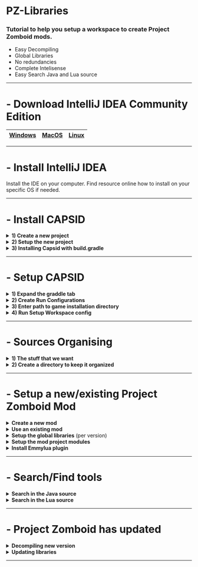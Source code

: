 # PZ-Libraries

### Tutorial to help you setup a workspace to create Project Zomboid mods.  
- Easy Decompiling  
- Global Libraries  
- No redundancies  
- Complete Intelisense
- Easy Search Java and Lua source

---

# - Download IntelliJ IDEA Community Edition
|[Windows](https://www.jetbrains.com/idea/download/#section=windows)|[MacOS](https://www.jetbrains.com/idea/download/#section=mac)|[Linux](https://www.jetbrains.com/idea/download/#section=linux)|
|---|---|---|

---

# - Install IntelliJ IDEA
Install the IDE on your computer. Find resource online how to install on your specific OS if needed.

---

# - Install CAPSID
<details>
<summary><b>1) Create a new project</b></summary>
Select <b>File > New > Project...</b><br>
<img src="https://github.com/Konijima/PZ-Libraries/blob/Tutorial-v2/Images/SetupCapsid_createNewProject.png?raw=true" /><br>
</details>

<details>
<summary><b>2) Setup the new project</b></summary>
We will install Capsid in this new project to get the jar libraries and decompiled source.<br>
So first, select <b>Groovy</b> & <b>Gradle</b>.
Then make sure to use Java 17, it should be default when installing IntelliJ.<br>
<img src="https://github.com/Konijima/PZ-Libraries/blob/Tutorial-v2/Images/SetupCapsid_createNewProject_groovygradle.png?raw=true" /><br>
</details>

<details>
<summary><b>3) Installing Capsid with build.gradle</b></summary>
Once the project is set, it should automatically open <b>build.gradle</b>.<br>
Add this line to the plugins table <pre>id 'io.pzstorm.capsid' version '0.4.2'</pre><br>
<img src="https://github.com/Konijima/PZ-Libraries/blob/Tutorial-v2/Images/SetupCapsid_createNewProject_addCapsid.png?raw=true" /><br>
Then click on the Load Gradle Icon or press <b>Ctrl + Shift + O</b> to apply the changes.
</details>

---

# - Setup CAPSID

<details>
<summary><b>1) Expand the graddle tab</b></summary>
Click on the graddle tab on the right side of the window.<br>
<img src="https://github.com/Konijima/PZ-Libraries/blob/Tutorial-v2/Images/SetupCapsid_createNewProject_expandgradletab.png?raw=true" /><br>
</details>

<details>
<summary><b>2) Create Run Configurations</b></summary>
Expand the <b>Tasks > build setup</b> in the tree view.<br>
Double click <b>createRunConfigurations</b> task to execute it.<br>
<img src="https://github.com/Konijima/PZ-Libraries/blob/Tutorial-v2/Images/SetupCapsid_createNewProject_createRunConfiguration.png?raw=true" /><br>
</details>

<details>
<summary><b>3) Enter path to game installation directory</b></summary>
During the create run configuration you will be prompt to enter the game installation directory.<br>Find and paste the full path to where the game is installed on your machine.<br>This should be the same directory that contains the executable to run the game.<br>
<img src="https://github.com/Konijima/PZ-Libraries/blob/Tutorial-v2/Images/SetupCapsid_setGameInstallDir.png?raw=true" /><br>
Then press enter and wait for the task to complete.
<pre>BUILD SUCCESSFUL in 9s
2 actionable tasks: 2 executed
1:50:45 PM: Execution finished 'createRunConfigurations'.</pre>
In the case that you made a mistake, you can delete the file <b>local.properties</b> and run the task again.
</details>

<details>
<summary><b>4) Run Setup Workspace config</b></summary>
Select the new configuration <b>setupWorkspace</b> created from the previous step then Run it.<br>
<img src="https://github.com/Konijima/PZ-Libraries/blob/Tutorial-v2/Images/SetupCapsid_createNewProject_setupWorkspace.png?raw=true" /><br>
This step will take some time (a couple minutes), it will decompile, annotate and create everything we need to start making mods.<br>
It will run these tasks in this order <pre>zomboidJar, decompileZomboid, annotateZomboid, compileZomboid, zomboidLuaJar</pre>
When everything is complete you should see
<pre>
BUILD SUCCESSFUL in 217ms
1 actionable task: 1 executed
2:06:28 PM: Execution finished.
</pre>
</details>

---

# - Sources Organising

<details>
<summary><b>1) The stuff that we want</b></summary>
So first of all, there is a couple things that we will need.<br>
<img src="https://github.com/Konijima/PZ-Libraries/blob/Tutorial-v2/Images/SetupCapsid_stuffWeWant.png?raw=true" /><br>
<hr>
<b>build > generated > sources</b><br>
This directory contains both the java and lua source code. We don't need it but we might want it to do quick search using any search tools that we prefer.<br>
<hr>
<b>lib</b><br>
This directory contains the 3 jar files that we will need to get the full power out of IntelliJ while developping mods.
</details>

<details>
<summary><b>2) Create a directory to keep it organized</b></summary>
Anywhere in your computer, create a directory named <b>zomboid-decompiled</b>.<br>
In that directory create a new directory named with the current version of the game.<br><br>
Copy the 3 jar files into that new directory and optionally copy the <i>build/generated/sources</i> directory.<br>
You can rename the files to append the version for later.<br>
<img src="https://github.com/Konijima/PZ-Libraries/blob/Tutorial-v2/Images/SetupCapsid_organize.png?raw=true" />
</details>

---

# - Setup a new/existing Project Zomboid Mod

<details>
<summary><b>Create a new mod</b></summary>
Select <b>File > New > Project...</b><br>
<img src="https://github.com/Konijima/PZ-Libraries/blob/Tutorial-v2/Images/CreateNewMod1.png?raw=true" /><br>
Now select the zomboid local workshop directory and enter your new mod name.<br>
<img src="https://github.com/Konijima/PZ-Libraries/blob/Tutorial-v2/Images/CreateNewMod2.png?raw=true" /><br>
You should now have an empty project ready to be setup.<br>
<img src="https://github.com/Konijima/PZ-Libraries/blob/Tutorial-v2/Images/CreateNewMod3.png?raw=true" /><br>
You can delete the <b>src</b> directory and create your default workshop mod structure.<br>
<img src="https://github.com/Konijima/PZ-Libraries/blob/Tutorial-v2/Images/CreateNewMod4.png?raw=true" /><br>
</details>

<details>
<summary><b>Use an existing mod</b></summary>
Select <b>File > Open...</b><br>
<img src="https://github.com/Konijima/PZ-Libraries/blob/Tutorial-v2/Images/ExistingMod1.png?raw=true" /><br>
Select the mod you want to open with IntelliJ and click <b>Trust Project</b> when prompted.<br>
<img src="https://github.com/Konijima/PZ-Libraries/blob/Tutorial-v2/Images/ExistingMod2.png?raw=true" /><br>
Press <b>Ctrl + S</b> to save the project and you are ready for the final step.
</details>

<details>
<summary><b>Setup the global libraries</b> (per version)</summary>
Select <b>File > Project Structure...</b><br>
<img src="https://github.com/Konijima/PZ-Libraries/blob/Tutorial-v2/Images/setup_libs_1.png?raw=true" /><br>
Then select <b>Platform Settings > Global Libraries</b><br>
<img src="https://github.com/Konijima/PZ-Libraries/blob/Tutorial-v2/Images/setup_libs_2.png?raw=true" /><br>
Press the <b>+</b> icon and add both <b>zdoc-lua.jar</b> and <b>zomboid.jar</b> to your global libraries.<br>
Then select <b>zomboid.jar</b> and press the other <b>+</b> icon and add <b>zomboid-sources.jar</b>.<br>
<img src="https://github.com/Konijima/PZ-Libraries/blob/Tutorial-v2/Images/setup_libs_3.png?raw=true" /><br>
</details>

<details>
<summary><b>Setup the mod project modules</b></summary>
Select <b>File > Project Structure...</b><br>
<img src="https://github.com/Konijima/PZ-Libraries/blob/Tutorial-v2/Images/setup_libs_1.png?raw=true" /><br>
Then select <b>Project Settings > Modules</b> then <b>Dependencies</b> tab.<br>
<img src="https://github.com/Konijima/PZ-Libraries/blob/Tutorial-v2/Images/project_modules.png?raw=true" /><br>
Add both global libraries.<br>
<img src="https://github.com/Konijima/PZ-Libraries/blob/Tutorial-v2/Images/project_modules_2.png?raw=true" /><br>
Check both library boxes and apply.<br>
<img src="https://github.com/Konijima/PZ-Libraries/blob/Tutorial-v2/Images/project_modules_3.png?raw=true" /><br>
You now have Intelisense working in your project.<br>
<img src="https://github.com/Konijima/PZ-Libraries/blob/Tutorial-v2/Images/Intelisense_1.png" /><br>
</details>

<details>
<summary><b>Install Emmylua plugin</b></summary>
Select <b>File > Settings...</b><br>
<img src="https://github.com/Konijima/PZ-Libraries/blob/Tutorial-v2/Images/install_emmylua_1.png?raw=true" /><br>
Then go to <b>Plugins</b> and search for <b>Emmylua</b>.<br>
<img src="https://github.com/Konijima/PZ-Libraries/blob/Tutorial-v2/Images/install_emmylua_2.png?raw=true" /><br>
Install it and <a href="https://emmylua.github.io/">check the documentation to learn how it work</a>
</details>

---

# - Search/Find tools

<details>
<summary><b>Search in the Java source</b></summary>
Right-click the zomboid.jar root library in the external libraries part of your project file tree.<br>
<img src="https://github.com/Konijima/PZ-Libraries/blob/Tutorial-v2/Images/search-java.png?raw=true" /><br>
Then click <b>Find in files</b><br>
</details>

<details>
<summary><b>Search in the Lua source</b></summary>
Right-click the zdoc-lua.jar root library in the external libraries part of your project file tree.<br>
<img src="https://github.com/Konijima/PZ-Libraries/blob/Tutorial-v2/Images/search-lua.png?raw=true" /><br>
Then click <b>Find in files</b><br>
</details>

---

# - Project Zomboid has updated

<details>
<summary><b>Decompiling new version</b></summary>
Re-open the capsid project we used to decompile the first time.<br>
</details>

<details>
<summary><b>Updating libraries</b></summary>

</details>

---
